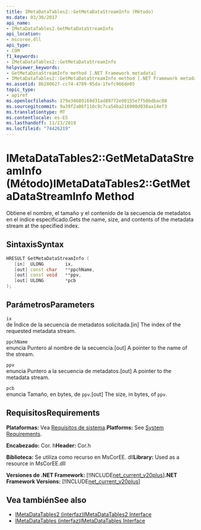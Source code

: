 ```yaml
---
title: IMetaDataTables2::GetMetaDataStreamInfo (Método)
ms.date: 03/30/2017
api_name:
- IMetaDataTables2.GetMetaDataStreamInfo
api_location:
- mscoree.dll
api_type:
- COM
f1_keywords:
- IMetaDataTables2::GetMetaDataStreamInfo
helpviewer_keywords:
- GetMetaDataStreamInfo method [.NET Framework metadata]
- IMetaDataTables2::GetMetaDataStreamInfo method [.NET Framework metadata]
ms.assetid: 8b280627-cc74-4789-95da-1fefc966de05
topic_type:
- apiref
ms.openlocfilehash: 279e34689169d31ad89772e90155e7f50bdbac08
ms.sourcegitcommit: 9a39f2a06f110c9c7ca54ba216900d038aa14ef3
ms.translationtype: MT
ms.contentlocale: es-ES
ms.lasthandoff: 11/23/2019
ms.locfileid: "74426219"
---
```

# <a name="imetadatatables2getmetadatastreaminfo-method"></a><span data-ttu-id="17b32-102">IMetaDataTables2::GetMetaDataStreamInfo (Método)</span><span class="sxs-lookup"><span data-stu-id="17b32-102">IMetaDataTables2::GetMetaDataStreamInfo Method</span></span>
<span data-ttu-id="17b32-103">Obtiene el nombre, el tamaño y el contenido de la secuencia de metadatos en el índice especificado.</span><span class="sxs-lookup"><span data-stu-id="17b32-103">Gets the name, size, and contents of the metadata stream at the specified index.</span></span>  
  
## <a name="syntax"></a><span data-ttu-id="17b32-104">Sintaxis</span><span class="sxs-lookup"><span data-stu-id="17b32-104">Syntax</span></span>  
  
```cpp  
HRESULT GetMetaDataStreamInfo (  
   [in]  ULONG        ix,  
   [out] const char   **ppchName,  
   [out] const void   **ppv,  
   [out] ULONG        *pcb  
);  
```  
  
## <a name="parameters"></a><span data-ttu-id="17b32-105">Parámetros</span><span class="sxs-lookup"><span data-stu-id="17b32-105">Parameters</span></span>  
 `ix`  
 <span data-ttu-id="17b32-106">de Índice de la secuencia de metadatos solicitada.</span><span class="sxs-lookup"><span data-stu-id="17b32-106">[in] The index of the requested metadata stream.</span></span>  
  
 `ppchName`  
 <span data-ttu-id="17b32-107">enuncia Puntero al nombre de la secuencia.</span><span class="sxs-lookup"><span data-stu-id="17b32-107">[out] A pointer to the name of the stream.</span></span>  
  
 `ppv`  
 <span data-ttu-id="17b32-108">enuncia Puntero a la secuencia de metadatos.</span><span class="sxs-lookup"><span data-stu-id="17b32-108">[out] A pointer to the metadata stream.</span></span>  
  
 `pcb`  
 <span data-ttu-id="17b32-109">enuncia Tamaño, en bytes, de `ppv`.</span><span class="sxs-lookup"><span data-stu-id="17b32-109">[out] The size, in bytes, of `ppv`.</span></span>  
  
## <a name="requirements"></a><span data-ttu-id="17b32-110">Requisitos</span><span class="sxs-lookup"><span data-stu-id="17b32-110">Requirements</span></span>  
 <span data-ttu-id="17b32-111">**Plataformas:** Vea [Requisitos de sistema](../../../../docs/framework/get-started/system-requirements.md).</span><span class="sxs-lookup"><span data-stu-id="17b32-111">**Platforms:** See [System Requirements](../../../../docs/framework/get-started/system-requirements.md).</span></span>  
  
 <span data-ttu-id="17b32-112">**Encabezado:** Cor. h</span><span class="sxs-lookup"><span data-stu-id="17b32-112">**Header:** Cor.h</span></span>  
  
 <span data-ttu-id="17b32-113">**Biblioteca:** Se utiliza como recurso en MsCorEE. dll</span><span class="sxs-lookup"><span data-stu-id="17b32-113">**Library:** Used as a resource in MsCorEE.dll</span></span>  
  
 <span data-ttu-id="17b32-114">**Versiones de .NET Framework:** [!INCLUDE[net_current_v20plus](../../../../includes/net-current-v20plus-md.md)]</span><span class="sxs-lookup"><span data-stu-id="17b32-114">**.NET Framework Versions:** [!INCLUDE[net_current_v20plus](../../../../includes/net-current-v20plus-md.md)]</span></span>  
  
## <a name="see-also"></a><span data-ttu-id="17b32-115">Vea también</span><span class="sxs-lookup"><span data-stu-id="17b32-115">See also</span></span>

- [<span data-ttu-id="17b32-116">IMetaDataTables2 (interfaz)</span><span class="sxs-lookup"><span data-stu-id="17b32-116">IMetaDataTables2 Interface</span></span>](../../../../docs/framework/unmanaged-api/metadata/imetadatatables2-interface.md)
- [<span data-ttu-id="17b32-117">IMetaDataTables (interfaz)</span><span class="sxs-lookup"><span data-stu-id="17b32-117">IMetaDataTables Interface</span></span>](../../../../docs/framework/unmanaged-api/metadata/imetadatatables-interface.md)
